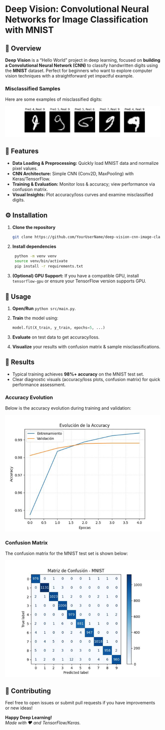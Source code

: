 # Deep Vision: Convolutional Neural Networks for Image Classification with MNIST

## 🔬 Overview

**Deep Vision** is a “Hello World” project in deep learning, focused on **building a Convolutional Neural Network (CNN)** to classify handwritten digits using the **MNIST** dataset. Perfect for beginners who want to explore computer vision techniques with a straightforward yet impactful example.

### Misclassified Samples

Here are some examples of misclassified digits:

![Misclassified Samples](img/misclassified_samples.jpg)

## 🎯 Features

- **Data Loading & Preprocessing:** Quickly load MNIST data and normalize pixel values.
- **CNN Architecture:** Simple CNN (Conv2D, MaxPooling) with Keras/TensorFlow.
- **Training & Evaluation:** Monitor loss & accuracy; view performance via confusion matrix.
- **Visual Insights:** Plot accuracy/loss curves and examine misclassified digits.

## ⚙️ Installation

1. **Clone the repository**  

   ```bash
   git clone https://github.com/YourUserName/deep-vision-cnn-image-classification-mnist.git
   ```

2. **Install dependencies**  

   ```bash
    python -m venv venv
    source venv/bin/activate
    pip install -r requirements.txt
   ```

3. **(Optional) GPU Support:** If you have a compatible GPU, install `tensorflow-gpu` or ensure your TensorFlow version supports GPU.

## 🚀 Usage

1. **Open/Run** `python src/main.py`.
2. **Train** the model using:

   ```python
   model.fit(X_train, y_train, epochs=5, ...)
   ```

3. **Evaluate** on test data to get accuracy/loss.
4. **Visualize** your results with confusion matrix & sample misclassifications.

## 🎉 Results

- Typical training achieves **98%+ accuracy** on the MNIST test set.
- Clear diagnostic visuals (accuracy/loss plots, confusion matrix) for quick performance assessment.

### Accuracy Evolution

Below is the accuracy evolution during training and validation:

![Accuracy Evolution](img/accuracy.jpg)

### Confusion Matrix

The confusion matrix for the MNIST test set is shown below:

![Confusion Matrix](img/confusion_matrix.jpg)

## 🤝 Contributing

Feel free to open issues or submit pull requests if you have improvements or new ideas!

**Happy Deep Learning!**  
_Made with :heart: and TensorFlow/Keras._